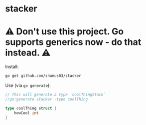 # stacker

# ⚠ Don't use this project.  Go supports generics now - do that instead. ⚠

Install:

```bash
go get github.com/shamus03/stacker
```

Use (via `go generate`):

```go
// This will generate a type `coolThingStack`
//go:generate stacker -type coolThing

type coolThing struct {
    howCool int
}
```
